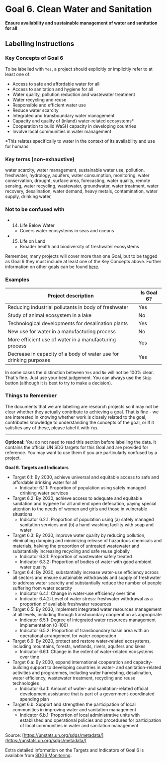 # Goal 6. Clean Water and Sanitation
**Ensure availability and sustainable management of water and sanitation for all**

## Labelling Instructions

### Key Concepts of Goal 6

To be labelled with `Yes`, a project should explicitly or implicitly refer to at least one of:

- Access to safe and affordable water for all
- Access to sanitation and hygiene for all
- Water quality, pollution reduction and wastewater treatment
- Water recycling and reuse
- Responsible and efficient water use
- Reduce water scarcity
- Integrated and transboundary water management
- Capacity and quality of (inland) water-related ecosystems*
- Cooperation to build WaSH capacity in developing countries
- Involve local communities in water management

*This relates specifically to water in the context of its availability and use for humans

### Key terms (non-exhaustive) 
water scarcity, water management, sustainable water use, pollution, freshwater, hydrology, aquifers, water consumption, monitoring, water conservation, drought, surface area, forecasting, water quality, remote sensing, water recycling, wastewater, groundwater, water treatment, water recovery, desalination, water demand, heavy metals, contamination, water supply, drinking water, 

### Not to be confused with

- 14. Life Below Water
	- Covers water ecosystems in seas and oceans
- 15. Life on Land
	- Broader health and biodiversity of freshwater ecosystems

Remember, many projects will cover more than one Goal, but to be tagged as Goal 6 they must include at least one of the Key Concepts above. Further information on other goals can be found [here](https://unstats.un.org/sdgs/metadata/).

### Examples

| Project description                                               | Is Goal 6? |
|-------------------------------------------------------------------|------------|
| Reducing industrial pollutants in body of freshwater              | Yes        |
| Study of animal ecosystem in a lake                               | No         |
| Technological developments for desalination plants                | Yes        |
| New use for water in a manufacturing process                      | No         |
| More efficient use of water in a manufacturing process            | Yes        |
| Decrease in capacity of a body of water use for drinking purposes | Yes        |

In some cases the distinction between `Yes` and `No` will not be 100% clear. That's fine. Just use your best judgement. You can always use the `Skip` button (although it is best to try to make a decision).

### Things to Remember

The documents that we are labelling are research projects so it may not be clear whether they actually contribute to achieving a goal. That is fine - we are interested in knowing whether work is closely related to the goal, contributes knowledge to understanding the concepts of the goal, or If it satisfies any of these, please label it with `Yes`.


---

**Optional:** You do not need to read this section before labelling the data. It contains the official UN SDG targets for this Goal and are provided for reference. You may want to use them if you are particularly confused by a project.


**Goal 6. Targets and Indicators**

* Target 6.1: By 2030, achieve universal and equitable access to safe and affordable drinking water for all
   * Indicator 6.1.1: Proportion of population using safely managed drinking water services
* Target 6.2: By 2030, achieve access to adequate and equitable sanitation and hygiene for all and end open defecation, paying special attention to the needs of women and girls and those in vulnerable situations
	* Indicator 6.2.1: Proportion of population using (a) safely managed sanitation services and (b) a hand-washing facility with soap and water
* Target 6.3: By 2030, improve water quality by reducing pollution, eliminating dumping and minimizing release of hazardous chemicals and materials, halving the proportion of untreated wastewater and substantially increasing recycling and safe reuse globally
	* Indicator 6.3.1: Proportion of wastewater safely treated
	* Indicator 6.3.2: Proportion of bodies of water with good ambient water quality
* Target 6.4: By 2030, substantially increase water-use efficiency across all sectors and ensure sustainable withdrawals and supply of freshwater to address water scarcity and substantially reduce the number of people suffering from water scarcity
	* Indicator 6.4.1: Change in water-use efficiency over time
	* Indicator 6.4.2: Level of water stress: freshwater withdrawal as a proportion of available freshwater resources
* Target 6.5: By 2030, implement integrated water resources management at all levels, including through transboundary cooperation as appropriate
	* Indicator 6.5.1: Degree of integrated water resources management implementation (0-100)
	* Indicator 6.5.2: Proportion of transboundary basin area with an operational arrangement for water cooperation
* Target 6.6: By 2020, protect and restore water-related ecosystems, including mountains, forests, wetlands, rivers, aquifers and lakes
	* Indicator 6.6.1: Change in the extent of water-related ecosystems over time
* Target 6.a: By 2030, expand international cooperation and capacity-building support to developing countries in water- and sanitation-related activities and programmes, including water harvesting, desalination, water efficiency, wastewater treatment, recycling and reuse technologies
	* Indicator 6.a.1: Amount of water- and sanitation-related official development assistance that is part of a government-coordinated spending plan 
* Target 6.b: Support and strengthen the participation of local communities in improving water and sanitation management
	* Indicator 6.b.1: Proportion of local administrative units with established and operational policies and procedures for participation of local communities in water and sanitation management

Source: [https://unstats.un.org/sdgs/metadata/](https://unstats.un.org/sdgs/metadata/)

Extra detailed information on the Targets and Indicators of Goal 6 is available from [SDG6 Monitoring](https://www.sdg6monitoring.org/indicators/).